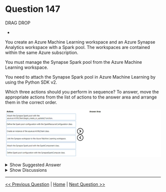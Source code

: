 # Question 147

DRAG DROP

-

You create an Azure Machine Learning workspace and an Azure Synapse Analytics workspace with a Spark pool. The workspaces are contained within the same Azure subscription.

You must manage the Synapse Spark pool from the Azure Machine Learning workspace.

You need to attach the Synapse Spark pool in Azure Machine Learning by using the Python SDK v2.

Which three actions should you perform in sequence? To answer, move the appropriate actions from the list of actions to the answer area and arrange them in the correct order.

![Question Image](../images/q147_q_image500.png)

<details>
  <summary>Show Suggested Answer</summary>

<img src="../images/q147_ans_0_image501.png" alt="Answer Image"><br>

</details>

<details>
  <summary>Show Discussions</summary>

<blockquote><p><strong>TA_</strong> <code>(Mon 25 Mar 2024 11:41)</code> - <em>Upvotes: 1</em></p><p>On exam 15-03-2024</p></blockquote>
<blockquote><p><strong>Borjavvvvv</strong> <code>(Mon 18 Dec 2023 20:11)</code> - <em>Upvotes: 3</em></p><p>To attach a Synapse Compute using Python SDK, first create an instance of azure.ai.ml.MLClient class. This provides convenient functions for interaction with Azure Machine Learning services. The following code sample uses azure.identity.DefaultAzureCredential for connecting to a workspace in resource group of a specified Azure subscription. In the following code sample, define the SynapseSparkCompute with the parameters:

name - user-defined name of the new attached Synapse Spark pool.
resource_id - resource ID of the Synapse Spark pool created earlier in the Azure Synapse Analytics workspace.
An azure.ai.ml.MLClient.begin_create_or_update() function call attaches the defined Synapse Spark pool to the Azure Machine Learning workspace.</p></blockquote>

<blockquote><p><strong>Mikku123</strong> <code>(Wed 02 Aug 2023 23:12)</code> - <em>Upvotes: 3</em></p><p>My Bad -  The correct sequence is:

Create an instance of the azure.ai.MLClient class
Define the spark pool configuration with the SparkResourceConfiguration class
Attach the Synapse Spark pool with the azure.ai.ml.MLClient.begin_create_or_update() function</p></blockquote>

<blockquote><p><strong>Sadhak</strong> <code>(Mon 04 Nov 2024 21:13)</code> - <em>Upvotes: 1</em></p><p>Not SparkResourceConfiguration calss but SynapseSparkCompute class.</p></blockquote>
<blockquote><p><strong>Mikku123</strong> <code>(Wed 02 Aug 2023 23:10)</code> - <em>Upvotes: 3</em></p><p>correct answer!</p></blockquote>

</details>

---

[<< Previous Question](question_146.md) | [Home](/index.md) | [Next Question >>](question_148.md)
